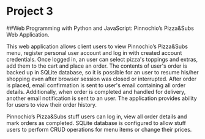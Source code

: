 # Project 3
##Web Programming with Python and JavaScript: Pinnochio’s Pizza&Subs Web Application.

This web application allows client users to view Pinnochio’s Pizza&Subs menu, register personal user account and log in with created account credentials. Once logged in, an user can select pizza's toppings and extras, add them to the cart and place an order.
The contents of user's order is backed up in SQLite database, so it is possible for an user to resume his/her shopping even after browser session was closed or interrupted.
After order is placed, email confirmation is sent to user's email containing all order details. Additionally, when order is completed and handled for delivery, another email notification is sent to an user.
The application provides ability for users to view their order history.

Pinnochio’s Pizza&Subs stuff users can log in, view all order details and mark orders as completed.
SQLite database is configured to allow stuff users to perform CRUD operations for menu items or change their prices.
